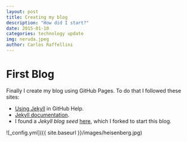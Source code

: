 ```yaml
---
layout: post
title: Creating my blog
description: "How did I start?"
date: 2015-01-10
categories: technology update
img: neruda.jpeg
author: Carlos Raffellini
---
```


# First Blog

Finally I create my blog using GitHub Pages. To do that I followed these sites:

- [Using Jekyll](https://help.github.com/articles/using-jekyll-with-pages/) in GitHub Help.
- [Jekyll documentation](http://jekyllrb.com/docs/home/).
- I found a _Jekyll blog seed_ [here](http://www.smashingmagazine.com/2014/08/01/build-blog-jekyll-github-pages/), which I forked to start this blog.

![_config.yml]({{ site.baseurl }}/images/heisenberg.jpg)
